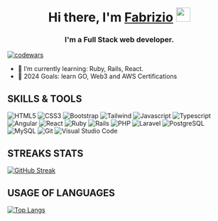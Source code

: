 <h1 align="center">Hi there, I'm <a href="https://fabrizioazzarri.it/" target="_blank">Fabrizio</a>
<img src="https://github.com/blackcater/blackcater/raw/main/images/Hi.gif" height="32"/></h1>
<h3 align="center">I'm a Full Stack web developer.</h3>

[![codewars](https://www.codewars.com/users/fabripix/badges/large)](https://www.codewars.com/users/fabripix)

- 🌱 I’m currently learning: Ruby, Rails, React.
- 🥅 2024 Goals: learn GO, Web3 and AWS Certifications

## SKILLS & TOOLS

![HTML5](https://img.shields.io/badge/html5-%23E34F26.svg?style=for-the-badge&logo=html5&logoColor=white)
![CSS3](https://img.shields.io/badge/css3-%231572B6.svg?style=for-the-badge&logo=css3&logoColor=white)
![Bootstrap](https://img.shields.io/badge/bootstrap-%23563D7C.svg?style=for-the-badge&logo=bootstrap&logoColor=white)
![Tailwind](https://img.shields.io/badge/tailwindcss-06B6D4.svg?style=for-the-badge&logo=tailwindcss&logoColor=white)
![Javascript](https://img.shields.io/badge/javascript-F7DF1E.svg?style=for-the-badge&logo=javascript&logoColor=black)
![Typescript](https://img.shields.io/badge/typescript-3178C6.svg?style=for-the-badge&logo=typescript&logoColor=white)
![Angular](https://img.shields.io/badge/angular-DD0031.svg?style=for-the-badge&logo=angular&logoColor=white)
![React](https://img.shields.io/badge/react-61DAFB.svg?style=for-the-badge&logo=react&logoColor=white)
![Ruby](https://img.shields.io/badge/ruby-%23CC342D.svg?style=for-the-badge&logo=ruby&logoColor=white)
![Rails](https://img.shields.io/badge/rails-CC0000.svg?style=for-the-badge&logo=rubyonrails&logoColor=white)
![PHP](https://img.shields.io/badge/php-777BB4.svg?style=for-the-badge&logo=php&logoColor=white)
![Laravel](https://img.shields.io/badge/laravel-FF2D20.svg?style=for-the-badge&logo=laravel&logoColor=white)
![PostgreSQL](https://img.shields.io/badge/postgresql-4169E1.svg?style=for-the-badge&logo=postgresql&logoColor=white)
![MySQL](https://img.shields.io/badge/mysql-4479A1.svg?style=for-the-badge&logo=mysql&logoColor=white)
![Git](https://img.shields.io/badge/git-%23F05033.svg?style=for-the-badge&logo=git&logoColor=white)
![Visual Studio Code](https://img.shields.io/badge/Visual%20Studio%20Code-0078d7.svg?style=for-the-badge&logo=visual-studio-code&logoColor=white)

## STREAKS STATS

[![GitHub Streak](https://github-readme-streak-stats.herokuapp.com?user=fabriazza&theme=elegant&date_format=M%20j%5B%2C%20Y%5D)](https://git.io/streak-stats)

## USAGE OF LANGUAGES

[![Top Langs](https://github-readme-stats.vercel.app/api/top-langs/?username=fabriazza&layout=full)](https://github.com/fabriazza/github-readme-stats)
